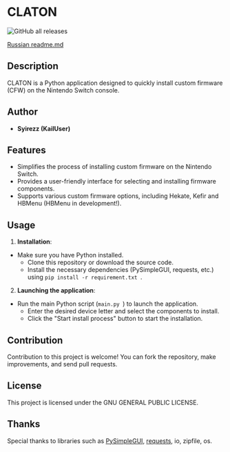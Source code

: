 # CLATON
![GitHub all releases](https://img.shields.io/github/downloads/KailUser/CLATON/total?style=flat-square)

[Russian readme.md](https://github.com/KailUser/CLATON/blob/main/README_RU.md)
## Description
CLATON is a Python application designed to quickly install custom firmware (CFW) on the Nintendo Switch console.

## Author
- **Syirezz (KailUser)**

## Features
- Simplifies the process of installing custom firmware on the Nintendo Switch.
- Provides a user-friendly interface for selecting and installing firmware components.
- Supports various custom firmware options, including Hekate, Kefir and HBMenu (HBMenu in development!).

## Usage
1. **Installation**:
- Make sure you have Python installed.
   - Clone this repository or download the source code.
   - Install the necessary dependencies (PySimpleGUI, requests, etc.) using `pip install -r requirement.txt `.

2. **Launching the application**:
- Run the main Python script (`main.py `) to launch the application.
   - Enter the desired device letter and select the components to install.
   - Click the "Start install process" button to start the installation.

## Contribution
Contribution to this project is welcome! You can fork the repository, make improvements, and send pull requests.

## License
This project is licensed under the GNU GENERAL PUBLIC LICENSE.

## Thanks
Special thanks to libraries such as [PySimpleGUI](https://github.com/PySimpleGUI/PySimpleGUI ), [requests](https://github.com/psf/requests ), io, zipfile, os.
